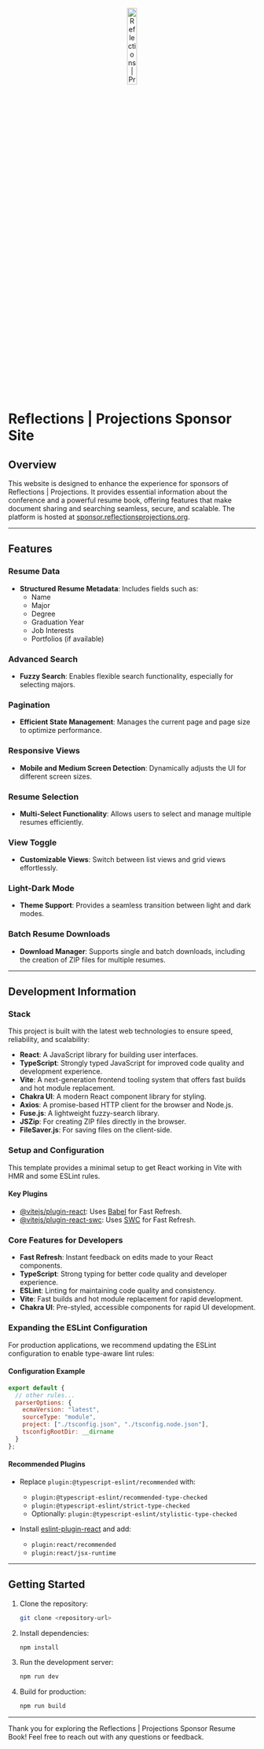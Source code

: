<p align="center">
  <img width="20%" src="static/rp_logo.svg" alt="Reflections | Projections Logo" />
</p>

# Reflections | Projections Sponsor Site

## Overview

This website is designed to enhance the experience for sponsors of Reflections | Projections. It provides essential information about the conference and a powerful resume book, offering features that make document sharing and searching seamless, secure, and scalable. The platform is hosted at [sponsor.reflectionsprojections.org](https://sponsor.reflectionsprojections.org).

---

## Features

### Resume Data

- **Structured Resume Metadata**: Includes fields such as:
  - Name
  - Major
  - Degree
  - Graduation Year
  - Job Interests
  - Portfolios (if available)

### Advanced Search

- **Fuzzy Search**: Enables flexible search functionality, especially for selecting majors.

### Pagination

- **Efficient State Management**: Manages the current page and page size to optimize performance.

### Responsive Views

- **Mobile and Medium Screen Detection**: Dynamically adjusts the UI for different screen sizes.

### Resume Selection

- **Multi-Select Functionality**: Allows users to select and manage multiple resumes efficiently.

### View Toggle

- **Customizable Views**: Switch between list views and grid views effortlessly.

### Light-Dark Mode

- **Theme Support**: Provides a seamless transition between light and dark modes.

### Batch Resume Downloads

- **Download Manager**: Supports single and batch downloads, including the creation of ZIP files for multiple resumes.

---

## Development Information

### Stack

This project is built with the latest web technologies to ensure speed, reliability, and scalability:

- **React**: A JavaScript library for building user interfaces.
- **TypeScript**: Strongly typed JavaScript for improved code quality and development experience.
- **Vite**: A next-generation frontend tooling system that offers fast builds and hot module replacement.
- **Chakra UI**: A modern React component library for styling.
- **Axios**: A promise-based HTTP client for the browser and Node.js.
- **Fuse.js**: A lightweight fuzzy-search library.
- **JSZip**: For creating ZIP files directly in the browser.
- **FileSaver.js**: For saving files on the client-side.

### Setup and Configuration

This template provides a minimal setup to get React working in Vite with HMR and some ESLint rules.

#### Key Plugins

- [@vitejs/plugin-react](https://github.com/vitejs/vite-plugin-react/blob/main/packages/plugin-react/README.md): Uses [Babel](https://babeljs.io/) for Fast Refresh.
- [@vitejs/plugin-react-swc](https://github.com/vitejs/vite-plugin-react-swc): Uses [SWC](https://swc.rs/) for Fast Refresh.

### Core Features for Developers

- **Fast Refresh**: Instant feedback on edits made to your React components.
- **TypeScript**: Strong typing for better code quality and developer experience.
- **ESLint**: Linting for maintaining code quality and consistency.
- **Vite**: Fast builds and hot module replacement for rapid development.
- **Chakra UI**: Pre-styled, accessible components for rapid UI development.

### Expanding the ESLint Configuration

For production applications, we recommend updating the ESLint configuration to enable type-aware lint rules:

#### Configuration Example

```javascript
export default {
  // other rules...
  parserOptions: {
    ecmaVersion: "latest",
    sourceType: "module",
    project: ["./tsconfig.json", "./tsconfig.node.json"],
    tsconfigRootDir: __dirname
  }
};
```

#### Recommended Plugins

- Replace `plugin:@typescript-eslint/recommended` with:
  - `plugin:@typescript-eslint/recommended-type-checked`
  - `plugin:@typescript-eslint/strict-type-checked`
  - Optionally: `plugin:@typescript-eslint/stylistic-type-checked`

- Install [eslint-plugin-react](https://github.com/jsx-eslint/eslint-plugin-react) and add:
  - `plugin:react/recommended`
  - `plugin:react/jsx-runtime`

---

## Getting Started

1. Clone the repository:

   ```bash
   git clone <repository-url>
   ```

2. Install dependencies:

   ```bash
   npm install
   ```

3. Run the development server:

   ```bash
   npm run dev
   ```

4. Build for production:
   ```bash
   npm run build
   ```

---

Thank you for exploring the Reflections | Projections Sponsor Resume Book! Feel free to reach out with any questions or feedback.
